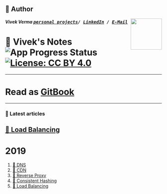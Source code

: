 ## 📝 Author
[<img src="https://avatars3.githubusercontent.com/u/7460661?v=4" align="right" height="100">](http://vixir.github.io)

##### Vivek Verma <kbd>[personal projects](https://vixir.github.io/)/ [LinkedIn](https://www.linkedin.com/in/vixir) / [E-Mail](mailto:vivek.verma@outlook.in)</kbd>


# 📓 Vivek's Notes  ![App Progress Status](https://img.shields.io/badge/Writing%20Status-In%20Progress-0520b7.svg?style=plastic) [![License: CC BY 4.0](https://img.shields.io/badge/License-CC%20BY%204.0-red.svg?colorB=91001a)](http://creativecommons.org/licenses/by/4.0/)

___
# Read as [GitBook](https://vixir.gitbook.io/gitinit/)
___

### 📰 Latest articles
[📝 Load Balancing](./2019/articles/Load_Balancer.md)
---

# 2019

1. [📝 DNS ](./2019/articles/DNS.md)
2. [📝 CDN ](./2019/articles/CDN.md)
3. [📝 Reverse Proxy](./2019/articles/Reverse_Proxy.md)
4. [📝 Consistent Hashing](./2019/articles/Consistent_Hashing.md)
5. [📝 Load Balancing](./2019/articles/Load_Balancer.md)

<!-- ![gif](./2019/assets/writing.gif) -->

<!-- Written by Vivek Verma (vivk274@gmail.com) .....copied from Daniel Deutsch-->
